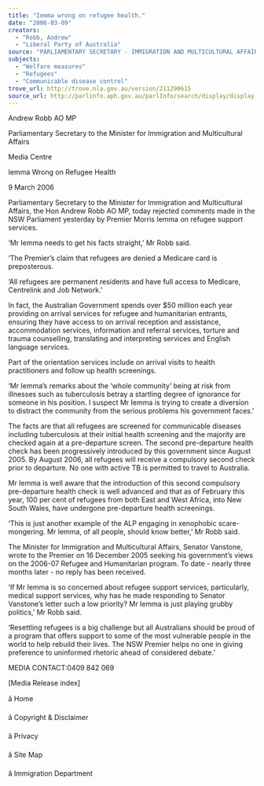 ```yaml
---
title: "Iemma wrong on refugee health."
date: "2006-03-09"
creators:
  - "Robb, Andrew"
  - "Liberal Party of Australia"
source: "PARLIAMENTARY SECRETARY - IMMIGRATION AND MULTICULTURAL AFFAIRS"
subjects:
  - "Welfare measures"
  - "Refugees"
  - "Communicable disease control"
trove_url: http://trove.nla.gov.au/version/211290615
source_url: http://parlinfo.aph.gov.au/parlInfo/search/display/display.w3p;query=Id%3A%22media/pressrel/ZI2J6%22
---
```


 

 Andrew Robb AO MP

 Parliamentary Secretary to the Minister for Immigration and Multicultural Affairs

 Media Centre

 Iemma Wrong on Refugee Health

 9 March 2006

 Parliamentary Secretary to the Minister for Immigration and Multicultural Affairs, the Hon Andrew Robb AO MP, today  rejected comments made in the NSW Parliament yesterday by Premier Morris Iemma on refugee support services.

 ‘Mr Iemma needs to get his facts straight,’ Mr Robb said.

 ‘The Premier’s claim that refugees are denied a Medicare card is preposterous.

 ‘All refugees are permanent residents and have full access to Medicare, Centrelink and Job Network.’

 In fact, the Australian Government spends over $50 million each year providing on arrival services for refugee and  humanitarian entrants, ensuring they have access to on arrival reception and assistance, accommodation services,  information and referral services, torture and trauma counselling, translating and interpreting services and English  language services.

 Part of the orientation services include on arrival visits to health practitioners and follow up health screenings.

 ‘Mr Iemma’s remarks about the ‘whole community’ being at risk from illnesses such as tuberculosis betray a startling  degree of ignorance for someone in his position. I suspect Mr Iemma is trying to create a diversion to distract the  community from the serious problems his government faces.’

 The facts are that all refugees are screened for communicable diseases including tuberculosis at their initial health  screening and the majority are checked again at a pre-departure screen. The second pre-departure health check has been  progressively introduced by this government since August 2005. By August 2006, all refugees will receive a compulsory  second check prior to departure. No one with active TB is permitted to travel to Australia.

 Mr Iemma is well aware that the introduction of this second compulsory pre-departure health check is well advanced and  that as of February this year, 100 per cent of refugees from both East and West Africa, into New South Wales, have  undergone pre-departure health screenings.

 ‘This is just another example of the ALP engaging in xenophobic scare-mongering. Mr Iemma, of all people, should know  better,’ Mr Robb said.

 The Minister for Immigration and Multicultural Affairs, Senator Vanstone, wrote to the Premier on 16 December 2005  seeking his government’s views on the 2006-07 Refugee and Humanitarian program. To date - nearly three months later -  no reply has been received.

 ‘If Mr Iemma is so concerned about refugee support services, particularly, medical support services, why has he made  responding to Senator Vanstone’s letter such a low priority? Mr Iemma is just playing grubby politics,’ Mr Robb said.

 ‘Resettling refugees is a big challenge but all Australians should be proud of a program that offers support to some of the  most vulnerable people in the world to help rebuild their lives. The NSW Premier helps no one in giving preference to  uninformed rhetoric ahead of considered debate.’

 MEDIA CONTACT:0409 842 069

 [Media Release index]

 â     Home

 â     Copyright & Disclaimer

 â     Privacy

 â     Site Map

 â     Immigration Department

